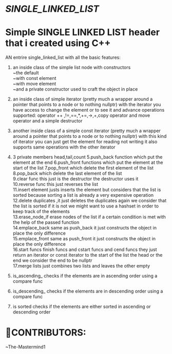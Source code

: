 # _SINGLE_LINKED_LIST_
# Simple SINGLE LINKED LIST  header that i created using C++
AN entrire single_linked_list with all the basic features:
<br>
1. an  inside class of the simple list node with constructors<br>
~the default<br>
~with const element<br>
~with move element<br>
~and a private constructor used to craft the object in place
2. an inside class of simple iterator (pretty much a wrapper around a pointer that points to a node or to nothing nullptr)
   with the iterator you have access to change the element or to see it and advance
   operations supported: operator ++ ,!=,==,*,+=,->,+,copy operator and move operator and a simple destructor
   
3. another inside class of a simple const iterator (pretty much a wrapper around a pointer that points to a node or to nothing nullptr)
    with this kind of iterator you can just get the element for reading not writing it also supports same operations with the other iterator <br>
4. 3 private members head,tail,count 
5.push_back function which put the element at the end 
6.push_front functions  which put the element at the start of the list 
7.pop_front which delete the first element of the list <br>
8.pop_back which delete the last element of the list<br>
9.clear func this just is the destructor the destructor uses it<br>
10.reverse func this just reverses the list<br>
11.insert element justs inserts the element but considers that the list is sorted because sorting a list is already a very expensive operation<br>
12.delete duplicates ,it just deletes the duplicates again we consider that the list is sorted if it is not we might want to use a hashset in order to keep track of the elements<br>
13.erase_node_if erase nodes of the list if a certain condition is met with the help of the passed function<br>
14.emplace_back same as push_back it just constructs the object in place the only difference<br>
15.emplace_front same as push_front it just constructs the object in place the only difference<br>
16.start funcs finish funcs and cstart funcs and cend funcs they just return an iterator or const iterator to the start of the list the head or the end we consider the end to be nullptr<br>
17.merge lists just combines two lists and leaves the other empty<br>
18. is_ascending_ checks if the elements are in ascending order using a compare func<br>
19. is_descending_ checks if the elements are in descending order using a compare func<br>
20. is sorted checks if the elements are either sorted in  ascending or descending order<br>

# 👥CONTRIBUTORS:

~The-Mastermind1
